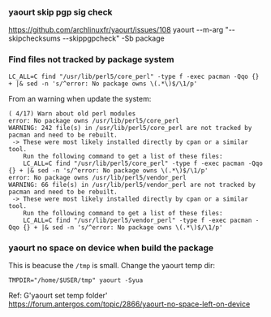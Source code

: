 
### yaourt skip pgp sig check

https://github.com/archlinuxfr/yaourt/issues/108
yaourt --m-arg "--skipchecksums --skippgpcheck" -Sb package

### Find files not tracked by package system
`LC_ALL=C find "/usr/lib/perl5/core_perl" -type f -exec pacman -Qqo {} + |& sed -n 's/^error: No package owns \(.*\)$/\1/p'`

From an warning when update the system:
```
( 4/17) Warn about old perl modules
error: No package owns /usr/lib/perl5/core_perl
WARNING: 242 file(s) in /usr/lib/perl5/core_perl are not tracked by pacman and need to be rebuilt.
 -> These were most likely installed directly by cpan or a similar tool.
    Run the following command to get a list of these files:
    LC_ALL=C find "/usr/lib/perl5/core_perl" -type f -exec pacman -Qqo {} + |& sed -n 's/^error: No package owns \(.*\)$/\1/p'
error: No package owns /usr/lib/perl5/vendor_perl
WARNING: 66 file(s) in /usr/lib/perl5/vendor_perl are not tracked by pacman and need to be rebuilt.
 -> These were most likely installed directly by cpan or a similar tool.
    Run the following command to get a list of these files:
    LC_ALL=C find "/usr/lib/perl5/vendor_perl" -type f -exec pacman -Qqo {} + |& sed -n 's/^error: No package owns \(.*\)$/\1/p'
```

### yaourt no space on device when build the package
This is beacuse the `/tmp` is small. Change the yaourt temp dir:
```
TMPDIR="/home/$USER/tmp" yaourt -Syua
```
Ref: G'yaourt set temp folder' https://forum.antergos.com/topic/2866/yaourt-no-space-left-on-device
